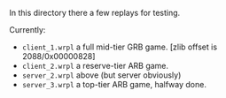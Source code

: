 In this directory there a few replays for testing.

Currently:
- `client_1.wrpl` a full mid-tier GRB game. [zlib offset is 2088/0x00000828]
- `client_2.wrpl` a reserve-tier ARB game.
- `server_2.wrpl` above (but server obviously)
- `server_3.wrpl` a top-tier ARB game, halfway done.
